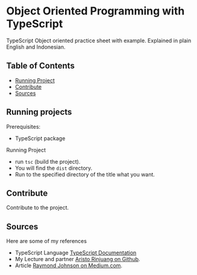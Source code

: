 

# Object Oriented Programming with TypeScript

TypeScript Object oriented practice sheet with example. Explained in plain English and Indonesian.

## Table of Contents

+ [Running Project](#running-projects)
+ [Contribute](#contribute)
+ [Sources](#sources)

## Running projects

Prerequisites:

+ TypeScript package

Running Project

+ run `tsc` (build the project).
+ You will find the `dist` directory.
+ Run to the specified directory of the title what you want.

## Contribute

Contribute to the project.

## Sources

Here are some of my references

+ TypeScript Language [TypeScript Documentation](https://typescriptlang.org/docs/)
+ My Lecture and partner [Aristo Rinjuang on Github](https://github.com/aristorinjuang).
+ Article [Raymond Johnson on Medium.com](https://medium.com/@raymondjohnson121/encapsulation-object-oriented-principles-in-typescript-5f918813f50e).